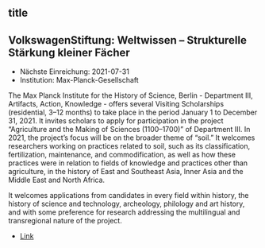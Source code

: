 ## title

## VolkswagenStiftung: Weltwissen – Strukturelle Stärkung kleiner Fächer

* Nächste Einreichung: 2021-07-31
* Institution: Max-Planck-Gesellschaft

The Max Planck Institute for the History of Science, Berlin - Department III, Artifacts, Action, Knowledge - offers several Visiting Scholarships (residential, 3–12 months) to take place in the period January 1 to December 31, 2021. It invites scholars to apply for participation in the project “Agriculture and the Making of Sciences (1100–1700)” of Department III. In 2021, the project’s focus will be on the broader theme of “soil.” It welcomes researchers working on practices related to soil, such as its classification, fertilization, maintenance, and commodification, as well as how these practices were in relation to fields of knowledge and practices other than agriculture, in the history of East and Southeast Asia, Inner Asia and the Middle East and North Africa.

It welcomes applications from candidates in every field within history, the history of science and technology, archeology, philology and art history, and with some preference for research addressing the multilingual and transregional nature of the project.

* [Link](https://www.mpiwg-berlin.mpg.de/de/karriere)